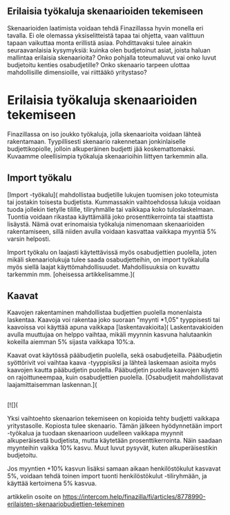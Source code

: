 ## Erilaisia työkaluja skenaarioiden tekemiseen

Skenaarioiden laatimista voidaan tehdä Finazillassa hyvin monella eri tavalla. Ei ole olemassa yksiselitteistä tapaa tai ohjetta, vaan valittuun tapaan vaikuttaa monta erillistä asiaa. Pohdittavaksi tulee ainakin seuraavanlaisia kysymyksiä: kuinka olen budjetoinut asiat, joista haluan mallintaa erilaisia skenaarioita? Onko pohjalla toteumaluvut vai onko luvut budjetoitu kenties osabudjetille? Onko skenaario tarpeen ulottaa mahdollisille dimensioille, vai riittääkö yritystaso?

# Erilaisia työkaluja skenaarioiden tekemiseen

Finazillassa on iso joukko työkaluja, jolla skenaarioita voidaan lähteä rakentamaan. Tyypillisesti skenaario rakennetaan jonkinlaiselle budjettikopiolle, jolloin alkuperäinen budjetti jää koskemattomaksi. Kuvaamme oleellisimpia työkaluja skenaarioihin liittyen tarkemmin alla.

## Import työkalu

[Import -työkalu]( mahdollistaa budjetille lukujen tuomisen joko toteumista tai jostakin toisesta budjetista. Kummassakin vaihtoehdossa lukuja voidaan tuoda jollekin tietylle tilille, tiliryhmälle tai vaikkapa koko tuloslaskelmaan. Tuontia voidaan rikastaa käyttämällä joko prosenttikerrointa tai staattista lisäystä. Nämä ovat erinomaisia työkaluja nimenomaan skenaarioiden rakentamiseen, sillä niiden avulla voidaan kasvattaa vaikkapa myyntiä 5% varsin helposti.

Import työkalu on laajasti käytettävissä myös osabudjettien puolella, joten mikäli skenaariolukuja tulee saada osabudjetteihin, on import työkalulla myös siellä laajat käyttömahdollisuudet. Mahdollisuuksia on kuvattu tarkemmin mm. [oheisessa artikkelisamme.]( 

## Kaavat

Kaavojen rakentaminen mahdollistaa budjettien puolella monenlaista laskentaa. Kaavoja voi rakentaa joko suoraan "myynti \*1,05" tyyppisesti tai kaavoissa voi käyttää apuna vaikkapa [laskentavakioita]( Laskentavakioiden avulla muuttujaa on helppo vaihtaa, mikäli myynnin kasvuna halutaankin kokeilla aiemman 5% sijasta vaikkapa 10%:a.

Kaavat ovat käytössä pääbudjetin puolella, sekä osabudjeteilla. Pääbudjetin syöttörivit voi vaihtaa kaava -tyyppisiksi ja lähteä laskemaan asioita myös kaavojen kautta pääbudjetin puolella. Pääbudjetin puolella kaavojen käyttö on rajoittuneempaa, kuin osabudjettien puolella. [Osabudjetit mahdollistavat laajamittaisemman laskennan.]( 

## 

[![](

Yksi vaihtoehto skenaarion tekemiseen on kopioida tehty budjetti vaikkapa yritystasolle. Kopiosta tulee skenaario. Tämän jälkeen hyödynnetään import -työkalua ja tuodaan skenaarioon uudelleen vaikkapa myynnit alkuperäisestä budjetista, mutta käytetään prosenttikerrointa. Näin saadaan myynteihin vaikka 10% kasvu. Muut luvut pysyvät, kuten alkuperäisestikin budjetoitu.

Jos myyntien +10% kasvun lisäksi samaan aikaan henkilöstökulut kasvavat 5%, voidaan tehdä toinen import tuonti henkilöstökulut -tiliryhmään, ja käyttää kertoimena 5% kasvua.



artikkelin osoite on https://intercom.help/finazilla/fi/articles/8778990-erilaisten-skenaariobudjettien-tekeminen

